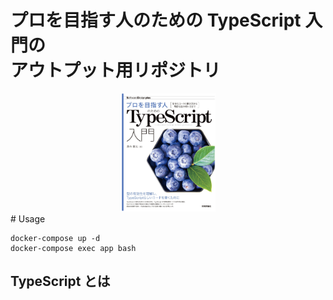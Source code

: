 # プロを目指す人のための TypeScript 入門の<br>アウトプット用リポジトリ

<section style="text-align: center;">
<img src="./book_img.jpg" width="30%" >
</section>
# Usage

```
docker-compose up -d
docker-compose exec app bash
```

## TypeScript とは
